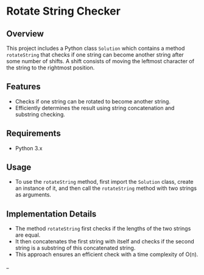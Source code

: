 # Rotate String Checker
## Overview
This project includes a Python class `Solution` which contains a method `rotateString` that checks if one string can become another string after some number of shifts. A shift consists of moving the leftmost character of the string to the rightmost position.

## Features
* Checks if one string can be rotated to become another string.
* Efficiently determines the result using string concatenation and substring checking.

## Requirements
* Python 3.x

## Usage
* To use the `rotateString` method, first import the `Solution` class, create an instance of it, and then call the `rotateString` method with two strings as arguments.

## Implementation Details
* The method `rotateString` first checks if the lengths of the two strings are equal.
* It then concatenates the first string with itself and checks if the second string is a substring of this concatenated string.
* This approach ensures an efficient check with a time complexity of O(n).

_